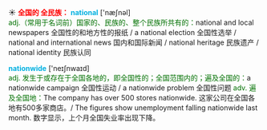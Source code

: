 ☀ <font color="red">**全国的 全民族：**</font>
<font color="sky blue">**national**</font> ['næʃnəl]  
<font color="rgb(227, 108, 9)">adj.（常用于名词前）国家的、民族的、整个民族所共有的：</font>national and local newspapers 全国性的和地方性的报纸 / a national election 全国性选举 / national and international news 国内和国际新闻 / national heritage 民族遗产 / national identity 民族认同

<font color="sky blue">**nationwide**</font> ['neɪʃnwaɪd]  
<font color="rgb(227, 108, 9)">adj. 发生于或存在于全国各地的，即全国性的；全国范围内的；遍及全国的：</font>a nationwide campaign 全国性运动 / a nationwide problem 全国性问题 <font color="rgb(227, 108, 9)">adv. 遍及全国地：</font>The company has over 500 stores nationwide. 这家公司在全国各地有500多家商店。/ The figures show unemployment falling nationwide last month. 数字显示，上个月全国失业率出现下降。

